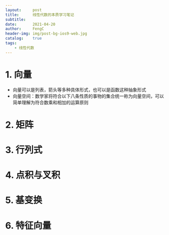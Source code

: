 ```yaml
---
layout:     post
title:      线性代数的本质学习笔记
subtitle:   
date:       2021-04-20
author:     FengC
header-img: img/post-bg-ios9-web.jpg
catalog: 	true
tags:
    - 线性代数
---
```

# 1. 向量
* 向量可以是列表，箭头等多种具体形式，也可以是函数这种抽象形式
* 向量空间：数学家将符合以下八条性质的事物的集合统一称为向量空间，可以简单理解为符合数乘和相加的运算原则

# 2. 矩阵
# 3. 行列式
# 4. 点积与叉积
# 5. 基变换
# 6. 特征向量
